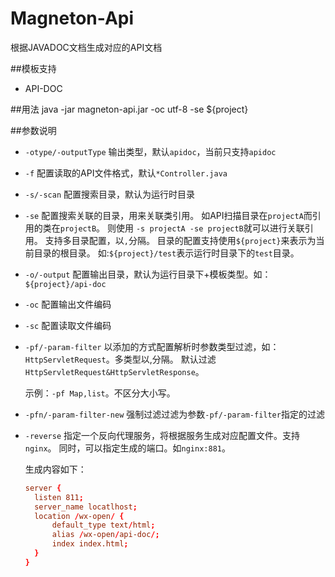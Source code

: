 # Magneton-Api
根据JAVADOC文档生成对应的API文档

##模板支持
- API-DOC

##用法
java -jar magneton-api.jar -oc utf-8 -se ${project}

##参数说明
  - `-otype/-outputType` 输出类型，默认`apidoc`，当前只支持`apidoc`
  - `-f` 配置读取的API文件格式，默认`*Controller.java`
  - `-s/-scan` 配置搜索目录，默认为运行时目录
  - `-se` 配置搜索关联的目录，用来关联类引用。 如API扫描目录在`projectA`而引用的类在`projectB`。
  则使用 `-s projectA -se projectB`就可以进行关联引用。 支持多目录配置，以`,`分隔。
  目录的配置支持使用`${project}`来表示为当前目录的根目录。
  如:`${project}/test`表示运行时目录下的`test`目录。
  - `-o/-output` 配置输出目录，默认为运行目录下+模板类型。如：`${project}/api-doc`
  - `-oc` 配置输出文件编码
  - `-sc` 配置读取文件编码
  - `-pf/-param-filter` 以添加的方式配置解析时参数类型过滤，如：`HttpServletRequest`。多类型以,分隔。
    默认过滤`HttpServletRequest&HttpServletResponse`。
    
    示例：`-pf Map,list`。不区分大小写。
    
  - `-pfn/-param-filter-new` 强制过滤过滤为参数`-pf/-param-filter`指定的过滤
  - `-reverse` 指定一个反向代理服务，将根据服务生成对应配置文件。支持`nginx`。
      同时，可以指定生成的端口。如`nginx:881`。
      
      生成内容如下：
      ```conf
      server {
        listen 811;
        server_name locatlhost;
        location /wx-open/ { 
            default_type text/html;
            alias /wx-open/api-doc/;
            index index.html;
        }
      }
      ```

